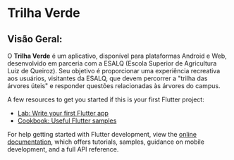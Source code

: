 # Trilha Verde

## Visão Geral:

O **Trilha Verde** é um aplicativo, disponível para plataformas Android e Web, desenvolvido em parceria com a ESALQ (Escola Superior de Agricultura Luiz de Queiroz). Seu objetivo é proporcionar uma experiência recreativa aos usuários, visitantes da ESALQ, que devem percorrer a "trilha das árvores úteis" e responder questões relacionadas às árvores do campus.

A few resources to get you started if this is your first Flutter project:

- [Lab: Write your first Flutter app](https://docs.flutter.dev/get-started/codelab)
- [Cookbook: Useful Flutter samples](https://docs.flutter.dev/cookbook)

For help getting started with Flutter development, view the
[online documentation](https://docs.flutter.dev/), which offers tutorials,
samples, guidance on mobile development, and a full API reference.
